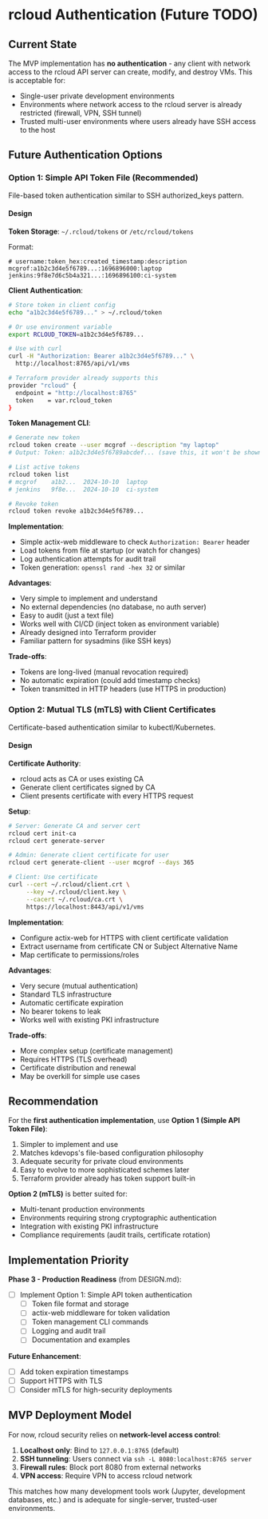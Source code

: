 # rcloud Authentication (Future TODO)

## Current State

The MVP implementation has **no authentication** - any client with network access to the rcloud API server can create, modify, and destroy VMs. This is acceptable for:

- Single-user private development environments
- Environments where network access to the rcloud server is already restricted (firewall, VPN, SSH tunnel)
- Trusted multi-user environments where users already have SSH access to the host

## Future Authentication Options

### Option 1: Simple API Token File (Recommended)

File-based token authentication similar to SSH authorized_keys pattern.

#### Design

**Token Storage**: `~/.rcloud/tokens` or `/etc/rcloud/tokens`

Format:
```
# username:token_hex:created_timestamp:description
mcgrof:a1b2c3d4e5f6789...:1696896000:laptop
jenkins:9f8e7d6c5b4a321...:1696896100:ci-system
```

**Client Authentication**:
```bash
# Store token in client config
echo "a1b2c3d4e5f6789..." > ~/.rcloud/token

# Or use environment variable
export RCLOUD_TOKEN=a1b2c3d4e5f6789...

# Use with curl
curl -H "Authorization: Bearer a1b2c3d4e5f6789..." \
  http://localhost:8765/api/v1/vms

# Terraform provider already supports this
provider "rcloud" {
  endpoint = "http://localhost:8765"
  token    = var.rcloud_token
}
```

**Token Management CLI**:
```bash
# Generate new token
rcloud token create --user mcgrof --description "my laptop"
# Output: Token: a1b2c3d4e5f6789abcdef... (save this, it won't be shown again)

# List active tokens
rcloud token list
# mcgrof    a1b2...  2024-10-10  laptop
# jenkins   9f8e...  2024-10-10  ci-system

# Revoke token
rcloud token revoke a1b2c3d4e5f6789...
```

**Implementation**:
- Simple actix-web middleware to check `Authorization: Bearer` header
- Load tokens from file at startup (or watch for changes)
- Log authentication attempts for audit trail
- Token generation: `openssl rand -hex 32` or similar

**Advantages**:
- Very simple to implement and understand
- No external dependencies (no database, no auth server)
- Easy to audit (just a text file)
- Works well with CI/CD (inject token as environment variable)
- Already designed into Terraform provider
- Familiar pattern for sysadmins (like SSH keys)

**Trade-offs**:
- Tokens are long-lived (manual revocation required)
- No automatic expiration (could add timestamp checks)
- Token transmitted in HTTP headers (use HTTPS in production)

### Option 2: Mutual TLS (mTLS) with Client Certificates

Certificate-based authentication similar to kubectl/Kubernetes.

#### Design

**Certificate Authority**:
- rcloud acts as CA or uses existing CA
- Generate client certificates signed by CA
- Client presents certificate with every HTTPS request

**Setup**:
```bash
# Server: Generate CA and server cert
rcloud cert init-ca
rcloud cert generate-server

# Admin: Generate client certificate for user
rcloud cert generate-client --user mcgrof --days 365

# Client: Use certificate
curl --cert ~/.rcloud/client.crt \
     --key ~/.rcloud/client.key \
     --cacert ~/.rcloud/ca.crt \
     https://localhost:8443/api/v1/vms
```

**Implementation**:
- Configure actix-web for HTTPS with client certificate validation
- Extract username from certificate CN or Subject Alternative Name
- Map certificate to permissions/roles

**Advantages**:
- Very secure (mutual authentication)
- Standard TLS infrastructure
- Automatic certificate expiration
- No bearer tokens to leak
- Works well with existing PKI infrastructure

**Trade-offs**:
- More complex setup (certificate management)
- Requires HTTPS (TLS overhead)
- Certificate distribution and renewal
- May be overkill for simple use cases

## Recommendation

For the **first authentication implementation**, use **Option 1 (Simple API Token File)**:

1. Simpler to implement and use
2. Matches kdevops's file-based configuration philosophy
3. Adequate security for private cloud environments
4. Easy to evolve to more sophisticated schemes later
5. Terraform provider already has token support built-in

**Option 2 (mTLS)** is better suited for:
- Multi-tenant production environments
- Environments requiring strong cryptographic authentication
- Integration with existing PKI infrastructure
- Compliance requirements (audit trails, certificate rotation)

## Implementation Priority

**Phase 3 - Production Readiness** (from DESIGN.md):
- [ ] Implement Option 1: Simple API token authentication
  - [ ] Token file format and storage
  - [ ] actix-web middleware for token validation
  - [ ] Token management CLI commands
  - [ ] Logging and audit trail
  - [ ] Documentation and examples

**Future Enhancement**:
- [ ] Add token expiration timestamps
- [ ] Support HTTPS with TLS
- [ ] Consider mTLS for high-security deployments

## MVP Deployment Model

For now, rcloud security relies on **network-level access control**:

1. **Localhost only**: Bind to `127.0.0.1:8765` (default)
2. **SSH tunneling**: Users connect via `ssh -L 8080:localhost:8765 server`
3. **Firewall rules**: Block port 8080 from external networks
4. **VPN access**: Require VPN to access rcloud network

This matches how many development tools work (Jupyter, development databases, etc.) and is adequate for single-server, trusted-user environments.
